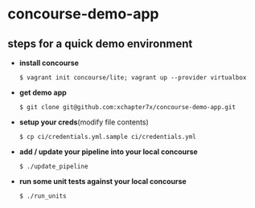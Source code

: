 # concourse-demo-app

## steps for a quick demo environment


- **install concourse**

  ```
  $ vagrant init concourse/lite; vagrant up --provider virtualbox
  ```

- **get demo app**

  ```
  $ git clone git@github.com:xchapter7x/concourse-demo-app.git
  ```

- **setup your creds**(modify file contents)

  ```
  $ cp ci/credentials.yml.sample ci/credentials.yml
  ```

- **add / update your pipeline into your local concourse**

  ```
  $ ./update_pipeline
  ```

- **run some unit tests against your local concourse**

  ```
  $ ./run_units
  ```
